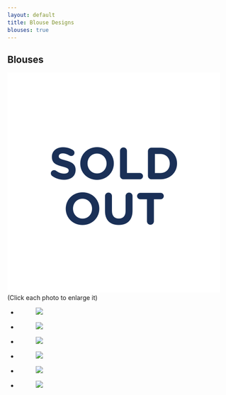 ```yaml
---
layout: default
title: Blouse Designs
blouses: true
---
```


<h2>Blouses</h2>
<img src="/images/soldout.svg" class = "inline-icon-lg"> 
<div class="disclaimer">(Click each photo to enlarge it)</div>

<ul class="rig columns-2">
<li>
<figure>
<a href="{{ site.url }}/images/blouses/1.jpg"   class="fresco" data-fresco-group="one"
data-fresco-caption=""><img src="{{ site.url }}/images/blouses/1.jpg"></a>
<figcaption></figcaption>
</figure>
</li>
<li>
<figure>
<a href="{{ site.url }}/images/blouses/2.jpg"   class="fresco" data-fresco-group="one"
data-fresco-caption=""><img src="{{ site.url }}/images/blouses/2.jpg"></a>
<figcaption></figcaption>
</figure>
</li>
</ul>



<ul class="rig columns-2">
<li>
<figure>
<a href="{{ site.url }}/images/blouses/3.jpg"  class="fresco" data-fresco-group="one"
data-fresco-caption=""><img src="{{ site.url }}/images/blouses/3.jpg"></a>
<figcaption></figcaption>
</figure>
</li>
<li>
<figure>
<a href="{{ site.url }}/images/blouses/4.jpg"  class="fresco" data-fresco-group="one"
data-fresco-caption=""><img src="{{ site.url }}/images/blouses/4.jpg"></a>
<figcaption></figcaption>
</figure>
</li>
</ul>


<ul class="rig columns-2">
<li>
<figure>
<a href="{{ site.url }}/images/blouses/5.jpg"  class="fresco" data-fresco-group="one"
data-fresco-caption=""><img src="{{ site.url }}/images/blouses/5.jpg"></a>
<figcaption></figcaption>
</figure>
</li>

<li>
  <figure>
    <a href="{{ site.url }}/images/blouses/6.jpg"  class="fresco" data-fresco-group="one"
    data-fresco-caption=""><img src="{{ site.url }}/images/blouses/6.jpg"></a>
    <figcaption></figcaption>
  </figure>
</li>
</ul>
